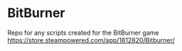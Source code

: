# BitBurner
Repo for any scripts created for the BitBurner game https://store.steampowered.com/app/1812820/Bitburner/
